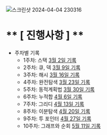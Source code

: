![스크린샷 2024-04-04 230316](https://github.com/Sadang-Algorithm-Study-Group/Algorithm/blob/main/huipyo/src/week07/%EC%8A%A4%ED%81%AC%EB%A6%B0%EC%83%B7%202024-04-04%20230316.png)

# ** [ 진행사항 ] **
- 주차별 기록
  - 1주차: 스택 [3월 2일 기록](https://github.com/Sadang-Algorithm-Study-Group/Algorithm/tree/main/huipyo/src/week01)
  - 2주차: 큐, 덱 [3월 9일 기록](https://github.com/Sadang-Algorithm-Study-Group/Algorithm/tree/main/huipyo/src/week02)
  - 3주차: 해시 [3월 16일 기록](https://github.com/Sadang-Algorithm-Study-Group/Algorithm/tree/main/huipyo/src/week03)
  - 4주차: 완전탐색 [3월 23일 기록](https://github.com/Sadang-Algorithm-Study-Group/Algorithm/tree/main/huipyo/src/week04)
  - 5주차: 동적계획법 [3월 30일 기록](https://github.com/Sadang-Algorithm-Study-Group/Algorithm/tree/main/huipyo/src/week05)
  - 6주차: 누적합 [4월 6일 기록](https://github.com/Sadang-Algorithm-Study-Group/Algorithm/tree/main/huipyo/src/week06)
  - 7주차: 그리디 [4월 13일 기록](https://github.com/Sadang-Algorithm-Study-Group/Algorithm/tree/main/huipyo/src/week07)
  - 8주차: 이분탐색 [4월 20일 기록](https://github.com/Sadang-Algorithm-Study-Group/Algorithm/tree/main/huipyo/src/week08)
  - 9주차: 투 포인터 [4월 27일 기록](https://github.com/Sadang-Algorithm-Study-Group/Algorithm/tree/main/huipyo/src/week09)
  - 10주차: 그래프와 순회 [5월 11일 기록](https://github.com/Sadang-Algorithm-Study-Group/Algorithm/tree/main/huipyo/src/week10)